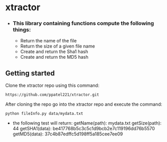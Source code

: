 # xtractor #
* ### This library containing functions compute the following things:
  * Return the name of the file
  * Return the size of a given file name
  * Create and return the Sha1 hash
  * Create and return the MD5 hash

## Getting started ##
Clone the xtractor repo using this command:

`https://github.com/ppatel221/xtractor.git`

After cloning the repo go into the xtractor repo and execute the command:

`python fileInfo.py data/mydata.txt`

* the following test will return:
 getName(path): mydata.txt
 getSize(path): 44
 getSHA1(data): be417768b5c3c5c1d9bcb2e7c119196dd76b5570
 getMD5(data): 37c4b87edffc5d198ff5a185cee7ee09


